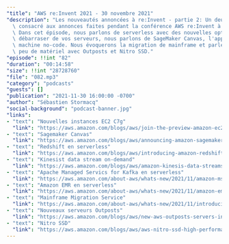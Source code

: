 ```yaml
---
"title": "AWS re:Invent 2021 - 30 novembre 2021"
"description": "Les nouveautés annoncées à re:Invent - partie 2: Un deuxième épisode\
  \ consacré aux annonces faites pendant la conférence AWS re:Invent à Las Vegas.\
  \ Dans cet épisode, nous parlons de serverless avec des nouvelles options pour vous\
  \ débarraser de vos serveurs, nous parlons de SageMaker Canvas, l'apprentissage\
  \ machine no-code. Nous évoquerons la migration de mainframe et parlerons un petit\
  \ peu de matériel avec Outposts et Nitro SSD."
"episode": !!int "82"
"duration": "00:14:58"
"size": !!int "28728760"
"file": "082.mp3"
"category": "podcasts"
"guests": []
"publication": "2021-11-30 16:00:00 -0700"
"author": "Sébastien Stormacq"
"social-background": "podcast-banner.jpg"
"links":
- "text": "Nouvelles instances EC2 C7g"
  "link": "https://aws.amazon.com/blogs/aws/join-the-preview-amazon-ec2-c7g-instances-powered-by-new-aws-graviton3-processors/"
- "text": "Sagemaker Canvas"
  "link": "https://aws.amazon.com/blogs/aws/announcing-amazon-sagemaker-canvas-a-visual-no-code-machine-learning-capability-for-business-analysts/"
- "text": "Redshift en serverless"
  "link": "https://aws.amazon.com/blogs/aws/introducing-amazon-redshift-serverless-run-analytics-at-any-scale-without-having-to-manage-infrastructure/"
- "text": "Kinesist data stream on-demand"
  "link": "https://aws.amazon.com/blogs/aws/amazon-kinesis-data-streams-on-demand-stream-data-at-scale-without-managing-capacity/"
- "text": "Apache Managed Servics for Kafka en serverless"
  "link": "https://aws.amazon.com/about-aws/whats-new/2021/11/amazon-msk-serverless-public-preview/"
- "text": "Amazon EMR en serverless"
  "link": "https://aws.amazon.com/about-aws/whats-new/2021/11/amazon-emr-serverless-preview/"
- "text": "Mainframe Migration Service"
  "link": "https://aws.amazon.com/about-aws/whats-new/2021/11/introducing-aws-mainframe-modernization/"
- "text": "Nouveaux serveurs Outposts"
  "link": "https://aws.amazon.com/blogs/aws/new-aws-outposts-servers-in-two-form-factors/"
- "text": "Nitro SSD"
  "link": "https://aws.amazon.com/blogs/aws/aws-nitro-ssd-high-performance-storage-for-your-i-o-intensive-applications/"
---
```

